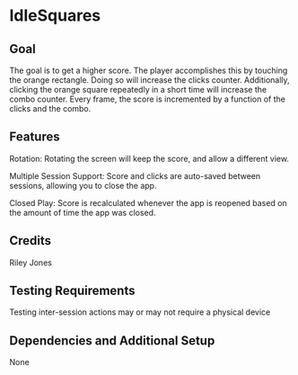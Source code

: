 # IdleSquares
## Goal
The goal is to get a higher score.
The player accomplishes this by touching the orange rectangle.
Doing so will increase the clicks counter.
Additionally, clicking the orange square repeatedly in a short time will increase the combo counter.
Every frame, the score is incremented by a function of the clicks and the combo.
## Features
Rotation: Rotating the screen will keep the score, and allow a different view.

Multiple Session Support: Score and clicks are auto-saved between sessions, allowing you to close the app.

Closed Play: Score is recalculated whenever the app is reopened based on the amount of time the app was closed.

## Credits
Riley Jones
## Testing Requirements
Testing inter-session actions may or may not require a physical device
## Dependencies and Additional Setup
None
